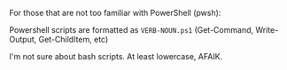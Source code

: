 For those that are not too familiar with PowerShell (pwsh):

Powershell scripts are formatted as `VERB-NOUN.ps1` (Get-Command, Write-Output, Get-ChildItem, etc)

I'm not sure about bash scripts. At least lowercase, AFAIK.
